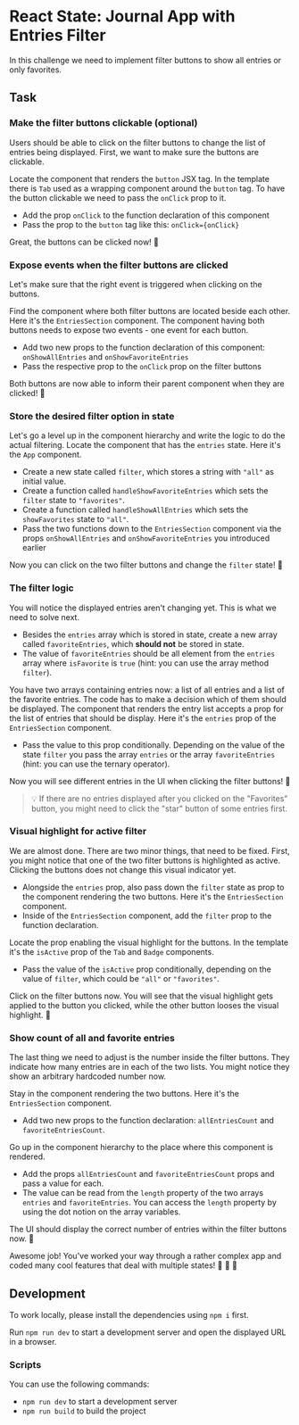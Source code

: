 # React State: Journal App with Entries Filter

In this challenge we need to implement filter buttons to show all entries or only favorites.

## Task

### Make the filter buttons clickable (optional)

Users should be able to click on the filter buttons to change the list of entries being displayed. First, we want to make sure the buttons are clickable.

Locate the component that renders the `button` JSX tag. In the template there is `Tab` used as a wrapping component around the `button` tag. To have the button clickable we need to pass the `onClick` prop to it.

- Add the prop `onClick` to the function declaration of this component
- Pass the prop to the `button` tag like this: `onClick={onClick}`

Great, the buttons can be clicked now! 🚀

### Expose events when the filter buttons are clicked

Let's make sure that the right event is triggered when clicking on the buttons.

Find the component where both filter buttons are located beside each other. Here it's the `EntriesSection` component. The component having both buttons needs to expose two events - one event for each button.

- Add two new props to the function declaration of this component: `onShowAllEntries` and `onShowFavoriteEntries`
- Pass the respective prop to the `onClick` prop on the filter buttons

Both buttons are now able to inform their parent component when they are clicked! 🚀

### Store the desired filter option in state

Let's go a level up in the component hierarchy and write the logic to do the actual filtering. Locate the component that has the `entries` state. Here it's the `App` component.

- Create a new state called `filter`, which stores a string with `"all"` as initial value.
- Create a function called `handleShowFavoriteEntries` which sets the `filter` state to `"favorites"`.
- Create a function called `handleShowAllEntries` which sets the `showFavorites` state to `"all"`.
- Pass the two functions down to the `EntriesSection` component via the props `onShowAllEntries` and `onShowFavoriteEntries` you introduced earlier

Now you can click on the two filter buttons and change the `filter` state! 🚀

### The filter logic

You will notice the displayed entries aren't changing yet. This is what we need to solve next.

- Besides the `entries` array which is stored in state, create a new array called `favoriteEntries`, which **should not** be stored in state.
- The value of `favoriteEntries` should be all element from the `entries` array where `isFavorite` is `true` (hint: you can use the array method `filter`).

You have two arrays containing entries now: a list of all entries and a list of the favorite entries. The code has to make a decision which of them should be displayed. The component that renders the entry list accepts a prop for the list of entries that should be display. Here it's the `entries` prop of the `EntriesSection` component.

- Pass the value to this prop conditionally. Depending on the value of the state `filter` you pass the array `entries` or the array `favoriteEntries` (hint: you can use the ternary operator).

Now you will see different entries in the UI when clicking the filter buttons! 🚀

> 💡 If there are no entries displayed after you clicked on the "Favorites" button, you might need to click the "star" button of some entries first.

### Visual highlight for active filter

We are almost done. There are two minor things, that need to be fixed. First, you might notice that one of the two filter buttons is highlighted as active. Clicking the buttons does not change this visual indicator yet.

- Alongside the `entries` prop, also pass down the `filter` state as prop to the component rendering the two buttons. Here it's the `EntriesSection` component.
- Inside of the `EntriesSection` component, add the `filter` prop to the function declaration.

Locate the prop enabling the visual highlight for the buttons. In the template it's the `isActive` prop of the `Tab` and `Badge` components.

- Pass the value of the `isActive` prop conditionally, depending on the value of `filter`, which could be `"all"` or `"favorites"`.

Click on the filter buttons now. You will see that the visual highlight gets applied to the button you clicked, while the other button looses the visual highlight. 🚀

### Show count of all and favorite entries

The last thing we need to adjust is the number inside the filter buttons. They indicate how many entries are in each of the two lists. You might notice they show an arbitrary hardcoded number now.

Stay in the component rendering the two buttons. Here it's the `EntriesSection` component.

- Add two new props to the function declaration: `allEntriesCount` and `favoriteEntriesCount`.

Go up in the component hierarchy to the place where this component is rendered.

- Add the props `allEntriesCount` and `favoriteEntriesCount` props and pass a value for each.
- The value can be read from the `length` property of the two arrays `entries` and `favoriteEntries`. You can access the `length` property by using the dot notion on the array variables.

The UI should display the correct number of entries within the filter buttons now. 🚀

Awesome job! You've worked your way through a rather complex app and coded many cool features that deal with multiple states! 🚀 🚀 🚀

## Development

To work locally, please install the dependencies using `npm i` first.

Run `npm run dev` to start a development server and open the displayed URL in a browser.


### Scripts

You can use the following commands:

- `npm run dev` to start a development server
- `npm run build` to build the project
